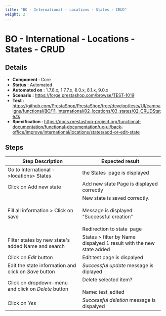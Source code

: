 ```yaml
---
title: "BO - International - Locations - States - CRUD"
weight: 2
---
```


# BO - International - Locations - States - CRUD
## Details
* **Component** : Core
* **Status** : Automated
* **Automated on** : 1.7.8.x, 1.7.7.x, 8.0.x, 8.1.x, 9.0.x
* **Scenario** : https://forge.prestashop.com/browse/TEST-1019
* **Test** : https://github.com/PrestaShop/PrestaShop/tree/develop/tests/UI/campaigns/functional/BO/11_international/02_locations/03_states/02_CRUDState.ts
* **Specification** : https://docs.prestashop-project.org/functional-documentation/functional-documentation/ux-ui/back-office/improve/international/locations/states/add-or-edit-state

## Steps
| Step Description | Expected result |
| ----- | ----- |
| Go to International ->locations> States | the States  page is displayed |
| Click on Add new state | Add new state Page is displayed correctly |
| Fill all information > Click on save | New state is saved correctly.<br><br>Message is displayed "Successful creation"<br><br>Redirection to state  page |
| Filter states by new state's added Name and search | States > filter by Name dispalyed 1 result with the new state added |
| Click on *Edit* button | Edit:test page is dispalyed |
| Edit the state information and click on *Save* button | _*Successful update*_ message is diplayed |
| Click on dropdown-menu and click on *Delete* button | Delete selected item?<br><br>Name: test_edited |
| Click on *Yes* | _*Successful deletion*_ message is dispalyed |
